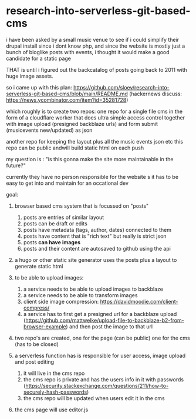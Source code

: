 # research-into-serverless-git-based-cms
	
i have been asked by a small music venue to see if i could simplify their drupal install
since i dont know php, and since the website is mostly just a bunch of bloglike posts with events, i thought it would make a good candidate for a static page

THAT is until i figured out the backcatalog of posts going back to 2011 with huge image assets.

so i came up with this plan: https://github.com/sloev/research-into-serverless-git-based-cms/blob/main/README.md (hackernews discuss: https://news.ycombinator.com/item?id=35281728)

which roughly is to create two repos: one repo for a single file cms in the form of a cloudflare worker that does ultra simple access control together with image upload (presigned backblaze urls) and form submit (musicevents new/updated) as json

another repo for keeping the layout plus all the music events json etc this repo can be public andwill build static html on each push

my question is : "is this gonna make the site more maintainable in the future?"

currently they have no person responsible for the website s it has to be easy to get into and maintain for an occational dev

goal:

1. browser based cms system that is focussed on "posts" 
    1. posts are entries of similar layout
    2. posts can be draft or edits
    3. posts have metadata (tags, author, dates) connected to them 
    4. posts have content that is "rich text" but really is strict json
    5. posts **can have images**
    6. posts and their content are autosaved to github using the api
  
3. a hugo or other static site generator uses the posts plus a layout to generate static html
4. to be able to upload images:
    1. a service needs to be able to upload images to backblaze
    2. a service needs to be able to transform images
    3. client side image compression: https://davidmoodie.com/client-compress/
    4. a service has to first get a presigned url for a backblaze upload (https://github.com/mattwelke/upload-file-to-backblaze-b2-from-browser-example) and then post the image to that url
5. two repo's are created, one for the page (can be public) one for the cms (has to be closed)
6. a serverless function has is responsible for user access, image upload and post editing
    1. it will live in the cms repo
    2. the cms repo is private and has the users info in it with passwords (https://security.stackexchange.com/questions/211/how-to-securely-hash-passwords)
    3. the cms repo will be updated when users edit it in the cms
7. the cms page will use editor.js
